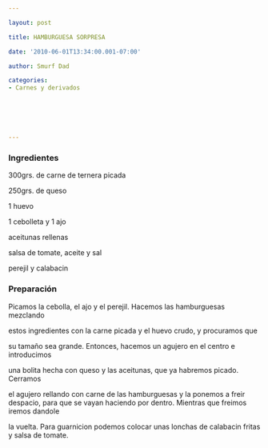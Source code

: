 ```yaml
---

layout: post

title: HAMBURGUESA SORPRESA

date: '2010-06-01T13:34:00.001-07:00'

author: Smurf Dad

categories:
- Carnes y derivados






---
```


<h3>Ingredientes</h3>

300grs. de carne de ternera picada

250grs. de queso

1 huevo

1 cebolleta y 1 ajo

aceitunas rellenas

salsa de tomate, aceite y sal

perejil y calabacin

<h3>Preparación</h3>

Picamos la cebolla, el ajo y el perejil. Hacemos las hamburguesas mezclando

estos ingredientes con la carne picada y el huevo crudo, y procuramos que

su tamaño sea grande. Entonces, hacemos un agujero en el centro e introducimos

una bolita hecha con queso y las aceitunas, que ya habremos picado. Cerramos

el agujero rellando con carne de las hamburguesas y la ponemos a freir despacio, para que se vayan haciendo por dentro. Mientras que freimos iremos dandole

la vuelta. Para guarnicion podemos colocar unas lonchas de calabacin fritas y salsa de tomate.